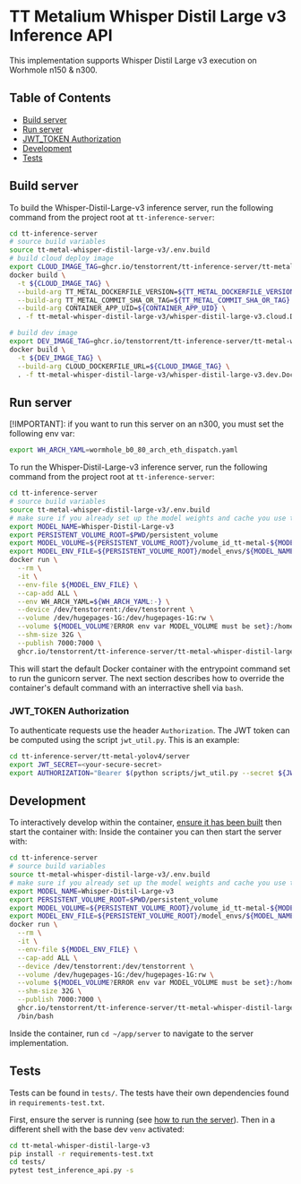 # TT Metalium Whisper Distil Large v3 Inference API

This implementation supports Whisper Distil Large v3 execution on Worhmole n150 & n300.


## Table of Contents
- [Build server](#build-server)
- [Run server](#run-server)
- [JWT_TOKEN Authorization](#jwt_token-authorization)
- [Development](#development)
- [Tests](#tests)


## Build server
To build the Whisper-Distil-Large-v3 inference server, run the following command from the project root at `tt-inference-server`:
```bash
cd tt-inference-server
# source build variables
source tt-metal-whisper-distil-large-v3/.env.build
# build cloud deploy image
export CLOUD_IMAGE_TAG=ghcr.io/tenstorrent/tt-inference-server/tt-metal-whisper-distil-large-v3-cloud:${IMAGE_VERSION}-tt-metal-${TT_METAL_COMMIT_DOCKER_TAG}
docker build \
  -t ${CLOUD_IMAGE_TAG} \
  --build-arg TT_METAL_DOCKERFILE_VERSION=${TT_METAL_DOCKERFILE_VERSION} \
  --build-arg TT_METAL_COMMIT_SHA_OR_TAG=${TT_METAL_COMMIT_SHA_OR_TAG} \
  --build-arg CONTAINER_APP_UID=${CONTAINER_APP_UID} \
  . -f tt-metal-whisper-distil-large-v3/whisper-distil-large-v3.cloud.Dockerfile

# build dev image
export DEV_IMAGE_TAG=ghcr.io/tenstorrent/tt-inference-server/tt-metal-whisper-distil-large-v3-dev:${IMAGE_VERSION}-tt-metal-${TT_METAL_COMMIT_DOCKER_TAG}
docker build \
  -t ${DEV_IMAGE_TAG} \
  --build-arg CLOUD_DOCKERFILE_URL=${CLOUD_IMAGE_TAG} \
  . -f tt-metal-whisper-distil-large-v3/whisper-distil-large-v3.dev.Dockerfile
```

## Run server
[!IMPORTANT]: if you want to run this server on an n300, you must set the following env var:
```bash
export WH_ARCH_YAML=wormhole_b0_80_arch_eth_dispatch.yaml
```
To run the Whisper-Distil-Large-v3 inference server, run the following command from the project root at `tt-inference-server`:
```bash
cd tt-inference-server
# source build variables
source tt-metal-whisper-distil-large-v3/.env.build
# make sure if you already set up the model weights and cache you use the correct persistent volume
export MODEL_NAME=Whisper-Distil-Large-v3
export PERSISTENT_VOLUME_ROOT=$PWD/persistent_volume
export MODEL_VOLUME=${PERSISTENT_VOLUME_ROOT}/volume_id_tt-metal-${MODEL_NAME}-v0.0.1/
export MODEL_ENV_FILE=${PERSISTENT_VOLUME_ROOT}/model_envs/${MODEL_NAME}.env
docker run \
  --rm \
  -it \
  --env-file ${MODEL_ENV_FILE} \
  --cap-add ALL \
  --env WH_ARCH_YAML=${WH_ARCH_YAML:-} \
  --device /dev/tenstorrent:/dev/tenstorrent \
  --volume /dev/hugepages-1G:/dev/hugepages-1G:rw \
  --volume ${MODEL_VOLUME?ERROR env var MODEL_VOLUME must be set}:/home/container_app_user/cache_root:rw \
  --shm-size 32G \
  --publish 7000:7000 \
  ghcr.io/tenstorrent/tt-inference-server/tt-metal-whisper-distil-large-v3-dev:${IMAGE_VERSION}-tt-metal-${TT_METAL_COMMIT_DOCKER_TAG}
```

This will start the default Docker container with the entrypoint command set to run the gunicorn server. The next section describes how to override the container's default command with an interractive shell via `bash`.


### JWT_TOKEN Authorization

To authenticate requests use the header `Authorization`. The JWT token can be computed using the script `jwt_util.py`. This is an example:
```bash
cd tt-inference-server/tt-metal-yolov4/server
export JWT_SECRET=<your-secure-secret>
export AUTHORIZATION="Bearer $(python scripts/jwt_util.py --secret ${JWT_SECRET?ERROR env var JWT_SECRET must be set} encode '{"team_id": "tenstorrent", "token_id":"debug-test"}')"
```


## Development
To interactively develop within the container, [ensure it has been built](#build-server) then start the container with:
Inside the container you can then start the server with:
```bash
cd tt-inference-server
# source build variables
source tt-metal-whisper-distil-large-v3/.env.build
# make sure if you already set up the model weights and cache you use the correct persistent volume
export MODEL_NAME=Whisper-Distil-Large-v3
export PERSISTENT_VOLUME_ROOT=$PWD/persistent_volume
export MODEL_VOLUME=${PERSISTENT_VOLUME_ROOT}/volume_id_tt-metal-${MODEL_NAME}-v0.0.1/
export MODEL_ENV_FILE=${PERSISTENT_VOLUME_ROOT}/model_envs/${MODEL_NAME}.env
docker run \
  --rm \
  -it \
  --env-file ${MODEL_ENV_FILE} \
  --cap-add ALL \
  --device /dev/tenstorrent:/dev/tenstorrent \
  --volume /dev/hugepages-1G:/dev/hugepages-1G:rw \
  --volume ${MODEL_VOLUME?ERROR env var MODEL_VOLUME must be set}:/home/container_app_user/cache_root:rw \
  --shm-size 32G \
  --publish 7000:7000 \
  ghcr.io/tenstorrent/tt-inference-server/tt-metal-whisper-distil-large-v3-dev:${IMAGE_VERSION}-tt-metal-${TT_METAL_COMMIT_DOCKER_TAG}
  /bin/bash
```

Inside the container, run `cd ~/app/server` to navigate to the server implementation.


## Tests
Tests can be found in `tests/`. The tests have their own dependencies found in `requirements-test.txt`.

First, ensure the server is running (see [how to run the server](#run-server)). Then in a different shell with the base dev `venv` activated:
```bash
cd tt-metal-whisper-distil-large-v3
pip install -r requirements-test.txt
cd tests/
pytest test_inference_api.py -s
```
